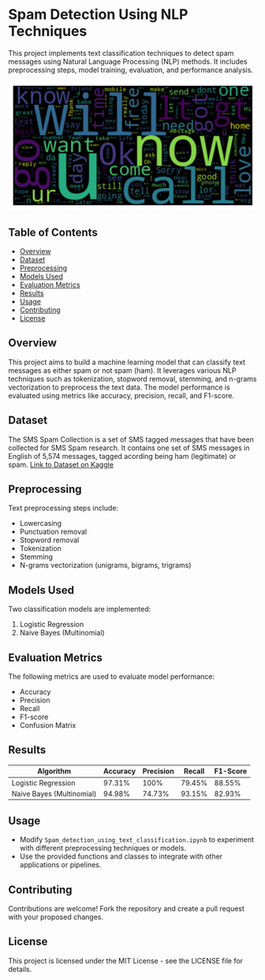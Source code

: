 # Spam Detection Using NLP Techniques

This project implements text classification techniques to detect spam messages using Natural Language Processing (NLP) methods. It includes preprocessing steps, model training, evaluation, and performance analysis.

![Sample Image](images/wordcloud.png)

## Table of Contents

- [Overview](#overview)
- [Dataset](#dataset)
- [Preprocessing](#preprocessing)
- [Models Used](#models-used)
- [Evaluation Metrics](#evaluation-metrics)
- [Results](#results)
- [Usage](#usage)
- [Contributing](#contributing)
- [License](#license)

## Overview

This project aims to build a machine learning model that can classify text messages as either spam or not spam (ham). It leverages various NLP techniques such as tokenization, stopword removal, stemming, and n-grams vectorization to preprocess the text data. The model performance is evaluated using metrics like accuracy, precision, recall, and F1-score.

## Dataset

The SMS Spam Collection is a set of SMS tagged messages that have been collected for SMS Spam research. It contains one set of SMS messages in English of 5,574 messages, tagged acording being ham (legitimate) or spam. [Link to Dataset on Kaggle]([https://www.kaggle.com/datasetname](https://www.kaggle.com/datasets/uciml/sms-spam-collection-dataset))


## Preprocessing

Text preprocessing steps include:

- Lowercasing
- Punctuation removal
- Stopword removal
- Tokenization
- Stemming
- N-grams vectorization (unigrams, bigrams, trigrams)

## Models Used

Two classification models are implemented:

1. Logistic Regression
2. Naive Bayes (Multinomial)

## Evaluation Metrics

The following metrics are used to evaluate model performance:

- Accuracy
- Precision
- Recall
- F1-score
- Confusion Matrix

## Results

| Algorithm            | Accuracy | Precision | Recall | F1-Score |
|----------------------|----------|-----------|--------|----------|
| Logistic Regression  | 97.31%   | 100%      | 79.45% | 88.55%   |
| Naive Bayes (Multinomial) | 94.98%   | 74.73%    | 93.15% | 82.93%   |

## Usage

- Modify `Spam_detection_using_text_classification.ipynb` to experiment with different preprocessing techniques or models.
- Use the provided functions and classes to integrate with other applications or pipelines.

## Contributing

Contributions are welcome! Fork the repository and create a pull request with your proposed changes.

## License

This project is licensed under the MIT License - see the LICENSE file for details.


